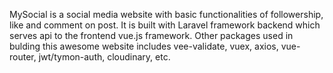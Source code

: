 MySocial is a social media website with basic functionalities of followership, like and comment on post. It is built with Laravel framework backend which serves api to the frontend vue.js framework. Other packages used in bulding this awesome website includes vee-validate, vuex, axios, vue-router, jwt/tymon-auth, cloudinary, etc.
